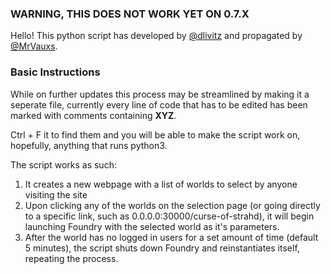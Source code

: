 ### WARNING, THIS DOES NOT WORK YET ON 0.7.X

Hello! This python script has developed by [@dlivitz](https://github.com/dlivitz) and propagated by [@MrVauxs](https://github.com/MrVauxs).
### Basic Instructions

While on further updates this process may be streamlined by making it a seperate file, currently every line of code that has to be edited has been marked with comments containing **XYZ**.

Ctrl + F it to find them and you will be able to make the script work on, hopefully, anything that runs python3.
  
The script works as such:
  
1. It creates a new webpage with a list of worlds to select by anyone visiting the site
2. Upon clicking any of the worlds on the selection page (or going directly to a specific link, such as 0.0.0.0:30000/curse-of-strahd), it will begin launching Foundry with the selected world as it's parameters.
3. After the world has no logged in users for a set amount of time (default 5 minutes), the script shuts down Foundry and reinstantiates itself, repeating the process.
